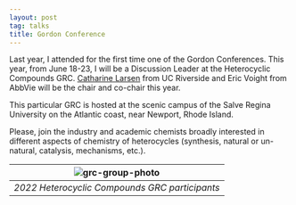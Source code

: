 ```yaml
---
layout: post
tag: talks
title: Gordon Conference
---
```


Last year, I attended for the first time one of the Gordon Conferences. This year, from June 18-23, I will be a Discussion Leader at the Heterocyclic Compounds GRC. [Catharine Larsen](https://profiles.ucr.edu/app/home/profile/catharl) from UC Riverside and Eric Voight from AbbVie will be the chair and co-chair this year.

This particular GRC is hosted at the scenic campus of the Salve Regina University on the Atlantic coast, near Newport, Rhode Island.  

Please, join the industry and academic chemists broadly interested in different aspects of chemistry of heterocycles (synthesis, natural or un-natural, catalysis, mechanisms, etc.).

| ![grc-group-photo](/_assets/group_photo_grc.png)|
|:--:|
| *2022 Heterocyclic Compounds GRC participants* |
